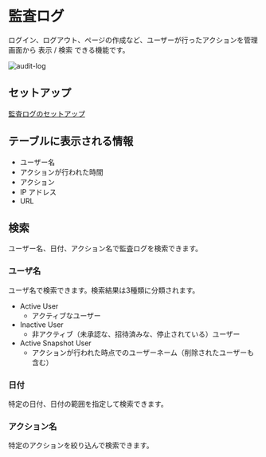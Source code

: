 # 監査ログ

ログイン、ログアウト、ページの作成など、ユーザーが行ったアクションを管理画面から 表示 / 検索 できる機能です。

![audit-log](/assets/images/audit-log.png)

## セットアップ

[監査ログのセットアップ](/ja/admin-guide/admin-cookbook/audit-log-setup.html)

## テーブルに表示される情報

- ユーザー名
- アクションが行われた時間
- アクション
- IP アドレス
- URL

## 検索

ユーザー名、日付、アクション名で監査ログを検索できます。

### ユーザ名

ユーザ名で検索できます。検索結果は3種類に分類されます。

- Active User
  - アクティブなユーザー
- Inactive User
  - 非アクティブ（未承認な、招待済みな、停止されている）ユーザー
- Active Snapshot User
  - アクションが行われた時点でのユーザーネーム（削除されたユーザーも含む）

### 日付

特定の日付、日付の範囲を指定して検索できます。

### アクション名

特定のアクションを絞り込んで検索できます。
